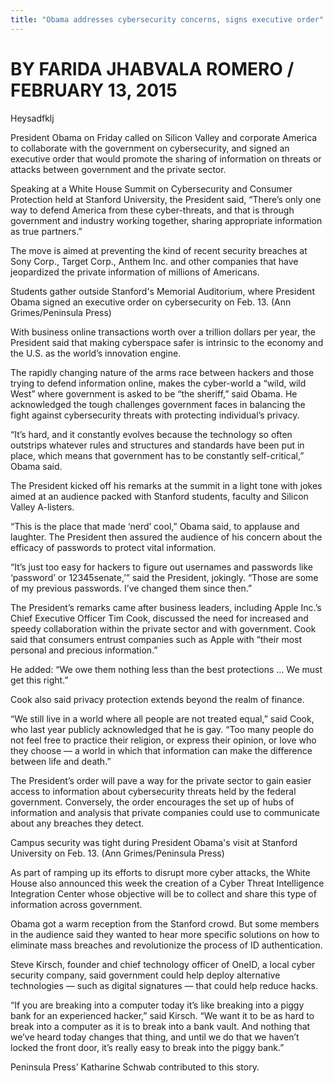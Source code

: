 ```yaml
---
title: "Obama addresses cybersecurity concerns, signs executive order"
---
```


# BY FARIDA JHABVALA ROMERO / FEBRUARY 13, 2015

Heysadfklj

President Obama on Friday called on Silicon Valley and corporate America to collaborate with the government on cybersecurity, and signed an executive order that would promote the sharing of information on threats or attacks between government and the private sector.

Speaking at a White House Summit on Cybersecurity and Consumer Protection held at Stanford University, the President said, “There’s only one way to defend America from these cyber-threats, and that is through government and industry working together, sharing appropriate information as true partners.”

The move is aimed at preventing the kind of recent security breaches at Sony Corp., Target Corp., Anthem Inc. and other companies that have jeopardized the private information of millions of Americans.

Students gather outside Stanford's Memorial Auditorium, where President Obama signed an executive order on cybersecurity on Feb. 13. (Ann Grimes/Peninsula Press)


With business online transactions worth over a trillion dollars per year, the President said that making cyberspace safer is intrinsic to the economy and the U.S. as the world’s innovation engine.

The rapidly changing nature of the arms race between hackers and those trying to defend information online, makes the cyber-world a “wild, wild West” where government is asked to be “the sheriff,” said Obama. He acknowledged the tough challenges government faces in balancing the fight against cybersecurity threats with protecting individual’s privacy.

“It’s hard, and it constantly evolves because the technology so often outstrips whatever rules and structures and standards have been put in place, which means that government has to be constantly self-critical,” Obama said.

The President kicked off his remarks at the summit in a light tone with jokes aimed at an audience packed with Stanford students, faculty and Silicon Valley A-listers.

“This is the place that made ‘nerd’ cool,” Obama said, to applause and laughter. The President then assured the audience of his concern about the efficacy of passwords to protect vital information.

“It’s just too easy for hackers to figure out usernames and passwords like ‘password’ or 12345senate,’” said the President, jokingly. “Those are some of my previous passwords. I’ve changed them since then.”


The President’s remarks came after business leaders, including Apple Inc.’s Chief Executive Officer Tim Cook, discussed the need for increased and speedy collaboration within the private sector and with government. Cook said that consumers entrust companies such as Apple with “their most personal and precious information.”

He added: “We owe them nothing less than the best protections … We must get this right.”

Cook also said privacy protection extends beyond the realm of finance.

“We still live in a world where all people are not treated equal,” said Cook, who last year publicly acknowledged that he is gay. “Too many people do not feel free to practice their religion, or express their opinion, or love who they choose — a world in which that information can make the difference between life and death.”

The President’s order will pave a way for the private sector to gain easier access to information about cybersecurity threats held by the federal government. Conversely, the order encourages the set up of hubs of information and analysis that private companies could use to communicate about any breaches they detect.

Campus security was tight during President Obama's visit at Stanford University on Feb. 13. (Ann Grimes/Peninsula Press)

As part of ramping up its efforts to disrupt more cyber attacks, the White House also announced this week the creation of a Cyber Threat Intelligence Integration Center whose objective will be to collect and share this type of information across government.

Obama got a warm reception from the Stanford crowd. But some members in the audience said they wanted to hear more specific solutions on how to eliminate mass breaches and revolutionize the process of ID authentication.

Steve Kirsch, founder and chief technology officer of OneID, a local cyber security company, said government could help deploy alternative technologies — such as digital signatures — that could help reduce hacks.

“If you are breaking into a computer today it’s like breaking into a piggy bank for an experienced hacker,” said Kirsch. “We want it to be as hard to break into a computer as it is to break into a bank vault. And nothing that we’ve heard today changes that thing, and until we do that we haven’t locked the front door, it’s really easy to break into the piggy bank.”

Peninsula Press’ Katharine Schwab contributed to this story.